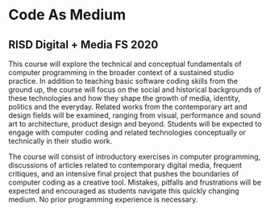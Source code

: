 # Code As Medium
## RISD Digital + Media FS 2020
This course will explore the technical and conceptual fundamentals of computer programming in the broader context of a sustained studio practice. In addition to teaching basic software coding skills from the ground up, the course will focus on the social and historical backgrounds of these technologies and how they shape the growth of media, identity, politics and the everyday. Related works from the contemporary art and design fields will be examined, ranging from visual, performance and sound art to architecture, product design and beyond. Students will be expected to engage with computer coding and related technologies conceptually or technically in their studio work. 

The course will consist of introductory exercises in computer programming, discussions of articles related to contemporary digital media, frequent critiques, and an intensive final project that pushes the boundaries of computer coding as a creative tool. Mistakes, pitfalls and frustrations will be expected and encouraged as students navigate this quickly changing medium. No prior programming experience is necessary.

